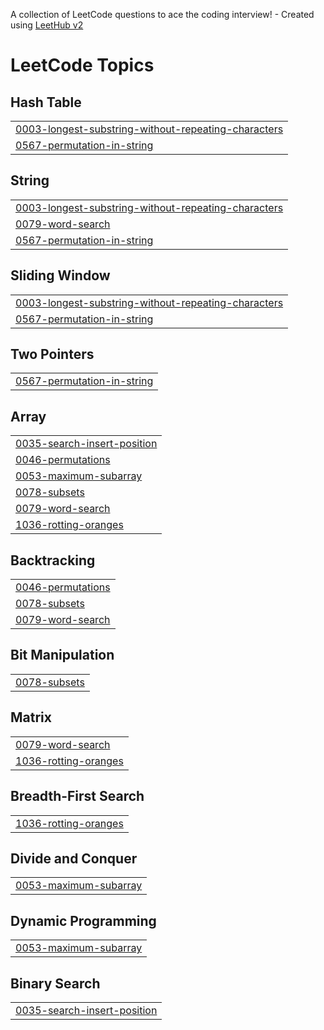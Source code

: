 A collection of LeetCode questions to ace the coding interview! - Created using [LeetHub v2](https://github.com/arunbhardwaj/LeetHub-2.0)
<!---LeetCode Topics Start-->
# LeetCode Topics
## Hash Table
|  |
| ------- |
| [0003-longest-substring-without-repeating-characters](https://github.com/akhildhavil09/LEET/tree/master/0003-longest-substring-without-repeating-characters) |
| [0567-permutation-in-string](https://github.com/akhildhavil09/LEET/tree/master/0567-permutation-in-string) |
## String
|  |
| ------- |
| [0003-longest-substring-without-repeating-characters](https://github.com/akhildhavil09/LEET/tree/master/0003-longest-substring-without-repeating-characters) |
| [0079-word-search](https://github.com/akhildhavil09/LEET/tree/master/0079-word-search) |
| [0567-permutation-in-string](https://github.com/akhildhavil09/LEET/tree/master/0567-permutation-in-string) |
## Sliding Window
|  |
| ------- |
| [0003-longest-substring-without-repeating-characters](https://github.com/akhildhavil09/LEET/tree/master/0003-longest-substring-without-repeating-characters) |
| [0567-permutation-in-string](https://github.com/akhildhavil09/LEET/tree/master/0567-permutation-in-string) |
## Two Pointers
|  |
| ------- |
| [0567-permutation-in-string](https://github.com/akhildhavil09/LEET/tree/master/0567-permutation-in-string) |
## Array
|  |
| ------- |
| [0035-search-insert-position](https://github.com/akhildhavil09/LEET/tree/master/0035-search-insert-position) |
| [0046-permutations](https://github.com/akhildhavil09/LEET/tree/master/0046-permutations) |
| [0053-maximum-subarray](https://github.com/akhildhavil09/LEET/tree/master/0053-maximum-subarray) |
| [0078-subsets](https://github.com/akhildhavil09/LEET/tree/master/0078-subsets) |
| [0079-word-search](https://github.com/akhildhavil09/LEET/tree/master/0079-word-search) |
| [1036-rotting-oranges](https://github.com/akhildhavil09/LEET/tree/master/1036-rotting-oranges) |
## Backtracking
|  |
| ------- |
| [0046-permutations](https://github.com/akhildhavil09/LEET/tree/master/0046-permutations) |
| [0078-subsets](https://github.com/akhildhavil09/LEET/tree/master/0078-subsets) |
| [0079-word-search](https://github.com/akhildhavil09/LEET/tree/master/0079-word-search) |
## Bit Manipulation
|  |
| ------- |
| [0078-subsets](https://github.com/akhildhavil09/LEET/tree/master/0078-subsets) |
## Matrix
|  |
| ------- |
| [0079-word-search](https://github.com/akhildhavil09/LEET/tree/master/0079-word-search) |
| [1036-rotting-oranges](https://github.com/akhildhavil09/LEET/tree/master/1036-rotting-oranges) |
## Breadth-First Search
|  |
| ------- |
| [1036-rotting-oranges](https://github.com/akhildhavil09/LEET/tree/master/1036-rotting-oranges) |
## Divide and Conquer
|  |
| ------- |
| [0053-maximum-subarray](https://github.com/akhildhavil09/LEET/tree/master/0053-maximum-subarray) |
## Dynamic Programming
|  |
| ------- |
| [0053-maximum-subarray](https://github.com/akhildhavil09/LEET/tree/master/0053-maximum-subarray) |
## Binary Search
|  |
| ------- |
| [0035-search-insert-position](https://github.com/akhildhavil09/LEET/tree/master/0035-search-insert-position) |
<!---LeetCode Topics End-->